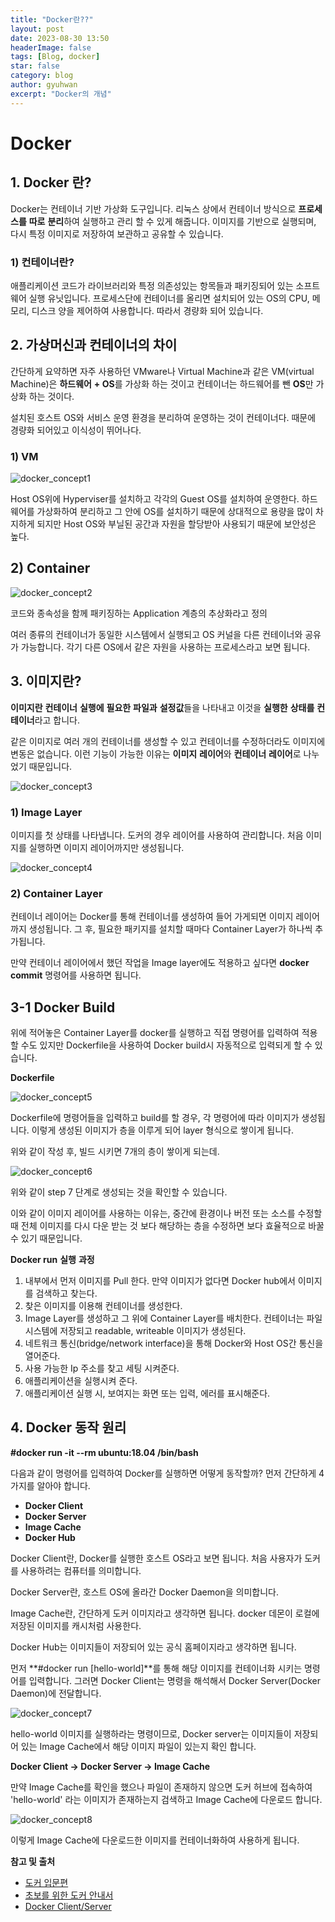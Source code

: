 ```yaml
---
title: "Docker란??"
layout: post
date: 2023-08-30 13:50
headerImage: false
tags: [Blog, docker]
star: false
category: blog
author: gyuhwan
excerpt: "Docker의 개념"
---
```


# Docker



## 1. Docker 란?

Docker는 컨테이너 기반 가상화 도구입니다. 리눅스 상에서 컨테이너 방식으로 **프로세스를** **따로** **분리**하여 실행하고 관리 할 수 있게 해줍니다. 이미지를 기반으로 실행되며, 다시 특정 이미지로 저장하여 보관하고 공유할 수 있습니다.

 

### 1) 컨테이너란?

애플리케이션 코드가 라이브러리와 특정 의존성있는 항목들과 패키징되어 있는 소프트웨어 실행 유닛입니다. 프로세스단에 컨테이너를 올리면 설치되어 있는 OS의 CPU, 메모리, 디스크 양을 제어하여 사용합니다. 따라서 경량화 되어 있습니다.

 

## 2. 가상머신과 컨테이너의 차이

간단하게 요약하면 자주 사용하던 VMware나 Virtual Machine과 같은 VM(virtual Machine)은 **하드웨어** **+ OS**를 가상화 하는 것이고 컨테이너는 하드웨어를 뺀 **OS**만 가상화 하는 것이다. 

설치된 호스트 OS와 서비스 운영 환경을 분리하여 운영하는 것이 컨테이너다. 때문에 경량화 되어있고 이식성이 뛰어나다.

 

### 1) VM

![docker_concept1](/assets/images/concept/docker_concept1.png)

Host OS위에 Hyperviser를 설치하고 각각의 Guest OS를 설치하여 운영한다. 하드웨어를 가상화하여 분리하고 그 안에 OS를 설치하기 때문에 상대적으로 용량을 많이 차지하게 되지만 Host OS와 부닐된 공간과 자원을 할당받아 사용되기 때문에 보안성은 높다.

 

## 2) Container

![docker_concept2](/assets/images/concept/docker_concept2.png)

코드와 종속성을 함께 패키징하는 Application 계층의 추상화라고 정의

여러 종류의 컨테이너가 동일한 시스템에서 실행되고 OS 커널을 다른 컨테이너와 공유가 가능합니다. 각기 다른 OS에서 같은 자원을 사용하는 프로세스라고 보면 됩니다.

 

## 3. 이미지란?

**이미지란** **컨테이너** **실행에** **필요한** **파일과** **설정값**들을 나타내고 이것을 **실행한** **상태를** **컨테이너**라고 합니다.

같은 이미지로 여러 개의 컨테이너를 생성할 수 있고 컨테이너를 수정하더라도 이미지에 변동은 없습니다. 이런 기능이 가능한 이유는 **이미지** **레이어**와 **컨테이너** **레이어**로 나누었기 때문입니다.

 

![docker_concept3](/assets/images/concept/docker_concept3.png)

### 1) Image Layer

이미지를 첫 상태를 나타냅니다. 도커의 경우 레이어를 사용하여 관리합니다. 처음 이미지를 실행하면 이미지 레이어까지만 생성됩니다.

 

 

![docker_concept4](/assets/images/concept/docker_concept4.png)

 

### 2) Container Layer

컨테이너 레이어는 Docker를 통해 컨테이너를 생성하여 들어 가게되면 이미지 레이어까지 생성됩니다. 그 후, 필요한 패키지를 설치할 때마다 Container Layer가 하나씩 추가됩니다.

만약 컨테이너 레이어에서 했던 작업을 Image layer에도 적용하고 싶다면 **docker commit** 명령어를 사용하면 됩니다.

  

## 3-1 Docker Build

위에 적어놓은 Container Layer를 docker를 실행하고 직접 명령어를 입력하여 적용할 수도 있지만 Dockerfile을 사용하여 Docker build시 자동적으로 입력되게 할 수 있습니다.

 

**Dockerfile**

![docker_concept5](/assets/images/concept/docker_concept5.png)

Dockerfile에 명령어들을 입력하고 build를 할 경우, 각 명령어에 따라 이미지가 생성됩니다. 이렇게 생성된 이미지가 층을 이루게 되어 layer 형식으로 쌓이게 됩니다.

위와 같이 작성 후, 빌드 시키면 7개의 층이 쌓이게 되는데.

![docker_concept6](/assets/images/concept/docker_concept6.png)

위와 같이 step 7 단계로 생성되는 것을 확인할 수 있습니다.

이와 같이 이미지 레이어를 사용하는 이유는, 중간에 환경이나 버전 또는 소스를 수정할 때 전체 이미지를 다시 다운 받는 것 보다 해당하는 층을 수정하면 보다 효율적으로 바꿀 수 있기 때문입니다.

 

**Docker run** **실행** **과정**

1. 내부에서 먼저 이미지를 Pull 한다. 만약 이미지가 없다면 Docker hub에서 이미지를 검색하고 찾는다.
2. 찾은 이미지를 이용해 컨테이너를 생성한다.
3. Image     Layer를 생성하고 그 위에 Container Layer를 배치한다. 컨테이너는 파일 시스템에 저장되고 readable,     writeable 이미지가 생성된다.
4. 네트워크 통신(bridge/network     interface)을 통해 Docker와 Host OS간 통신을 열어준다.
5. 사용 가능한 Ip 주소를 찾고 세팅 시켜준다.
6. 애플리케이션을 실행시켜 준다.
7. 애플리케이션 실행 시, 보여지는 화면 또는 입력, 에러를 표시해준다.

## 4. Docker 동작 원리

**#docker run -it --rm ubuntu:18.04 /bin/bash**

다음과 같이 명령어를 입력하여 Docker를 실행하면 어떻게 동작할까? 먼저 간단하게 4가지를 알아야 합니다.

- **Docker     Client**
- **Docker     Server**
- **Image     Cache**
- **Docker     Hub**

 

Docker Client란, Docker를 실행한 호스트 OS라고 보면 됩니다. 처음 사용자가 도커를 사용하려는 컴퓨터를 의미합니다.

Docker Server란, 호스트 OS에 올라간 Docker Daemon을 의미합니다.

Image Cache란, 간단하게 도커 이미지라고 생각하면 됩니다. docker 데몬이 로컬에 저장된 이미지를 캐시처럼 사용한다.

Docker Hub는 이미지들이 저장되어 있는 공식 홈페이지라고 생각하면 됩니다.

 

먼저 **#docker run [hello-world]**를 통해 해당 이미지를 컨테이너화 시키는 명령어를 입력합니다. 그러면 Docker Client는 명령을 해석해서 Docker Server(Docker Daemon)에 전달합니다.

 

 ![docker_concept7](/assets/images/concept/docker_concept7.png)

 hello-world 이미지를 실행하라는 명령이므로, Docker server는 이미지들이 저장되어 있는 Image Cache에서 해당 이미지 파일이 있는지 확인 합니다.

 

**Docker Client -> Docker Server -> Image Cache**

 

만약 Image Cache를 확인을 했으나 파일이 존재하지 않으면 도커 허브에 접속하여 'hello-world' 라는 이미지가 존재하는지 검색하고 Image Cache에 다운로드 합니다.

 

 ![docker_concept8](/assets/images/concept/docker_concept8.png)
 

이렇게 Image Cache에 다운로드한 이미지를 컨테이너화하여 사용하게 됩니다.

 

**참고 및 출처** 

- [도커 입문편](https://www.44bits.io/ko/post/easy-deploy-with-docker#도커-이미지docker-image-기초)
- [초보를 위한 도커 안내서](https://subicura.com/2017/02/10/docker-guide-for-beginners-create-image-and-deploy.html)
- [Docker Client/Server](https://macro.tistory.com/entry/Docker-Client-Server-Docker-Hub-관계-docker-run-명령)